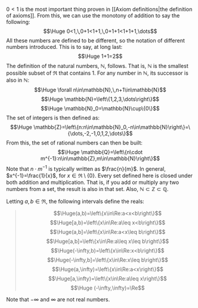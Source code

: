 $0 < 1$ is the most important thing proven in [[Axiom definitions|the definition of axioms]]. From this, we can use the monotony of addition to say the following:
$$\Huge 0<1,\,0+1<1+1,\,0+1+1<1+1+1,\dots$$
All these numbers are defined to be different, so the notation of different numbers introduced. This is to say, at long last:
$$\Huge 1+1=2$$
The definition of the natural numbers, $\mathbb{N}$, follows. That is, $\mathbb{N}$ is the smallest possible subset of $\Re$ that contains 1. For any number in $\mathbb{N}$, its successor is also in $\mathbb{N}$:
$$\Huge \forall n\in\mathbb{N},\,n+1\in\mathbb{N}$$
$$\Huge \mathbb{N}=\left\{1,2,3,\dots\right\}$$
$$\Huge \mathbb{N}_0=\mathbb{N}\cup\{0\}$$
The set of integers is then defined as:
$$\Huge \mathbb{Z}=\left\{n:n\in\mathbb{N}_0,-n\in\mathbb{N}\right\}=\{\dots,-2,-1,0,1,2,\dots\}$$
From this, the set of rational numbers can then be built:
$$\Huge \mathbb{Q}=\left\{n\cdot m^{-1}:n\in\mathbb{Z},m\in\mathbb{N}\right\}$$
Note that $n\cdot m^{-1}$ is typically written as $\frac{n}{m}$. In general, $x^{-1}=\frac{1}{x}$, for $x\in\Re\setminus\{0\}$. Every set defined here is closed under both addition and multiplication. That is, if you add or multiply any two numbers from a set, the result is also in that set. Also, $\mathbb{N}\subset\mathbb{Z}\subset\mathbb{Q}$.

Letting $a,b\in\Re$, the following intervals define the reals:
>$$\Huge(a,b)=\left\{x\in\Re:a<x<b\right\}$$
>$$\Huge[a,b)=\left\{x\in\Re:a\leq x<b\right\}$$
>$$\Huge(a,b]=\left\{x\in\Re:a<x\leq b\right\}$$
>$$\Huge[a,b]=\left\{x\in\Re:a\leq x\leq b\right\}$$
>$$\Huge(-\infty,b)=\left\{x\in\Re:x<b\right\}$$
>$$\Huge(-\infty,b]=\left\{x\in\Re:x\leq b\right\}$$
>$$\Huge(a,\infty)=\left\{x\in\Re:a<x\right\}$$
>$$\Huge[a,\infty)=\left\{x\in\Re:a\leq x\right\}$$
>$$\Huge (-\infty,\infty)=\Re$$

Note that $-\infty$ and $\infty$ are not real numbers.